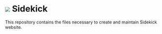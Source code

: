 # [![](https://sidekick-poe.github.io/assets/images/orb_exalted.png)](#) Sidekick

This repository contains the files necessary to create and maintain Sidekick website.